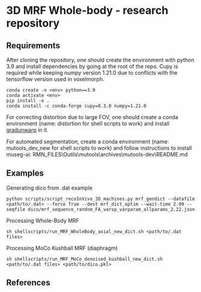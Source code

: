 # 3D MRF Whole-body - research repository


## Requirements

After cloning the repository, one should create the environment with python 3.9 and install dependencies by going at the root of the repo.
Cupy is required while keeping numpy version 1.21.0 due to conflicts with the tensorflow version used in voxelmorph.

```
conda create -n <env> python==3.9
conda activate <env>
pip install -e .
conda install -c conda-forge cupy=8.3.0 numpy=1.21.0
```

For correcting distortion due to large FOV, one should create a conda environment (name: distortion for shell scripts to work) and install [gradunwarp](https://github.com/Washington-University/gradunwarp) in it.

For automated segmentation, create a conda environment (name: mutools_dev_new for shell scripts to work) and follow instructions to install museg-ai: 
RMN_FILES\Outils\mutools\archives\mutools-dev\README.md

## Examples
Generating dico from .dat example
```
python scripts/script_recoInVivo_3D_machines.py mrf_gendict --datafile <path/to/.dat> --force True --dest mrf_dict_optim --wait-time 2.99 --seqfile dico/mrf_sequence_random_FA_varsp_varparam_allparams_2.22.json
```

Processing Whole-Body MRF
```
sh shellscripts/run_MRF_WholeBody_axial_new_dict.sh <path/to/.dat files>
```

Processing MoCo Kushball MRF (diaphragm)
```
sh shellscripts/run_MRF_MoCo_denoised_kushball_new_dict.sh <path/to/.dat files> <path/to/dico.pkl>
```

## References
<!-- <a id="1">[1]</a>  -->

